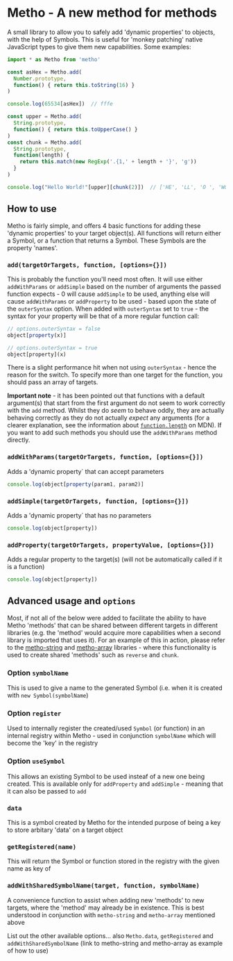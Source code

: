 # Metho - A new method for methods

A small library to allow you to safely add 'dynamic properties' to objects, with the help of Symbols. This is useful for 'monkey patching' native JavaScript types to give them new capabilities. Some examples:

```js
import * as Metho from 'metho'

const asHex = Metho.add(
  Number.prototype,
  function() { return this.toString(16) }
)

console.log(65534[asHex])  // fffe

const upper = Metho.add(
  String.prototype,
  function() { return this.toUpperCase() }
)
const chunk = Metho.add(
  String.prototype,
  function(length) {
    return this.match(new RegExp('.{1,' + length + '}', 'g'))
  }
)

console.log("Hello World!"[upper][chunk(2)])  // ['HE', 'LL', 'O ', 'WO', 'RL', 'D!']
```

## How to use

Metho is fairly simple, and offers 4 basic functions for adding these 'dynamic properties' to your target object(s). All functions will return either a Symbol, or a function that returns a Symbol. These Symbols are the property 'names'.

### `add(targetOrTargets, function, [options={}])`
This is probably the function you'll need most often. It will use either `addWithParams` or `addSimple` based on the number of arguments the passed function expects - 0 will cause `addSimple` to be used, anything else will cause `addWithParams` or `addProperty` to be used - based upon the state of the `outerSyntax` option. When added with `outerSyntax` set to `true` - the syntax for your property will be that of a more regular function call:
```js
// options.outerSyntax = false
object[property(x)]

// options.outerSyntax = true
object[property](x)
```
There is a slight performance hit when not using `outerSyntax` - hence the reason for the switch. To specify more than one target for the function, you should pass an array of targets.

**Important note** - it has been pointed out that functions with a default argument(s) that start from the first argument do not seem to work correctly with the `add` method. Whilst they do *seem* to behave oddly, they are actually behaving correctly as they do not actually *expect* any arguments (for a clearer explanation, see the information about [`function.length`](https://developer.mozilla.org/en-US/docs/Web/JavaScript/Reference/Global_Objects/Function/length) on MDN). If you want to add such methods you should use the `addWithParams` method directly.

### `addWithParams(targetOrTargets, function, [options={}])`
Adds a 'dynamic property` that can accept parameters
```js
console.log(object[property(param1, param2)]
```

### `addSimple(targetOrTargets, function, [options={}])`
Adds a 'dynamic property` that has no parameters
```js
console.log(object[property])
```

### `addProperty(targetOrTargets, propertyValue, [options={}])`
Adds a regular property to the target(s) (will not be automatically called if it is a function)
```js
console.log(object[property])
```

## Advanced usage and `options`

Most, if not all of the below were added to facilitate the ability to have Metho 'methods' that can be shared between different targets in different libraries (e.g. the 'method' would acquire more capabilities when a second library is imported that uses it). For an example of this in action, please refer to the [metho-string](https://github.com/jonrandy/metho-string) and [metho-array](https://github.com/jonrandy/metho-array) libraries - where this functionality is used to create shared 'methods' such as `reverse` and `chunk`.

### Option `symbolName`
This is used to give a name to the generated Symbol (i.e. when it is created with `new Symbol(symbolName`)

### Option `register`
Used to internally register the created/used `Symbol` (or function) in an internal registry within Metho - used in conjunction `symbolName` which will become the 'key' in the registry

### Option `useSymbol`
This allows an existing Symbol to be used insteaf of a new one being created. This is available only for `addProperty` and `addSimple` - meaning that it can also be passed to `add`

### `data`
This is a symbol created by Metho for the intended purpose of being a key to store arbitary 'data' on a target object

### `getRegistered(name)`
This will return the Symbol or function stored in the registry with the given name as key of

### `addWithSharedSymbolName(target, function, symbolName)`
A convenience function to assist when adding new 'methods' to new targets, where the 'method' may already be in existence. This is best understood in conjunction with `metho-string` and `metho-array` mentioned above





List out the other available options... also `Metho.data`, `getRegistered` and `addWithSharedSymbolName` (link to metho-string and metho-array as example of how to use)